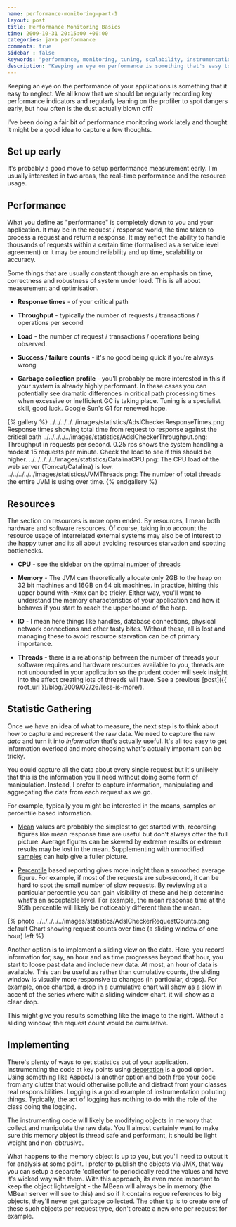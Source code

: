 ```yaml
---
name: performance-monitoring-part-1
layout: post
title: Performance Monitoring Basics
time: 2009-10-31 20:15:00 +00:00
categories: java performance
comments: true
sidebar : false
keywords: "performance, monitoring, tuning, scalability, instrumentation, aop, aspectj, requests per second, rps, java melody, jmx"
description: "Keeping an eye on performance is something that's easy to neglect. Get a few pointers about setting this up early, what to watch for and a few implementation tips."
---
```


Keeping an eye on the performance of your applications is something that it easy to neglect. We all know that we should be regularly recording key performance indicators and regularly leaning on the profiler to spot dangers early, but how often is the dust actually blown off?
  
I've been doing a fair bit of performance monitoring work lately and thought it might be a good idea to capture a few thoughts.

<!-- more -->
  
## Set up early

It's probably a good move to setup performance measurement early. I'm usually interested in two areas, the real-time performance and the resource usage.

  

## Performance


What you define as "performance" is completely down to you and your application. It may be in the request / response world, the time taken to process a request and return a response. It may reflect the ability to handle thousands of requests within a certain time (formalised as a service level agreement) or it may be around reliability and up time, scalability or accuracy.

Some things that are usually constant though are an emphasis on time, correctness and robustness of system under load. This is all about measurement and optimisation.


  * __Response times__ - of your critical path

  * __Throughput__ - typically the number of requests / transactions / operations per second

  * __Load__ - the number of request / transactions / operations being observed.

  * __Success / failure counts__ - it's no good being quick if you're always wrong

  * __Garbage collection profile__ - you'll probably be more interested in this if your system is already highly performant. In these cases you can potentially see dramatic differences in critical path processing times when excessive or inefficient GC is taking place. Tuning is a specialist skill, good luck. Google Sun's G1 for renewed hope.


{% gallery %}
../../../../../images/statistics/AdslCheckerResponseTimes.png: Response times showing total time from request to response against the critical path
../../../../../images/statistics/AdslCheckerThroughput.png: Throughput in requests per second. 0.25 rps shows the system handling a modest 15 requests per minute. Check the load to see if this should be higher.
../../../../../images/statistics/CatalinaCPU.png: The CPU load of the web server (Tomcat/Catalina) is low.
../../../../../images/statistics/JVMThreads.png: The number of total threads the entire JVM is using over time.
{% endgallery %}


## Resources

  
The section on resources is more open ended. By resources, I mean both hardware and software resources. Of course, taking into account the resource usage of interrelated external systems may also be of interest to the happy tuner and its all about avoiding resources starvation and spotting bottlenecks.

  * __CPU__ - see the sidebar on the [optimal number of threads](http://tempusfugitlibrary.org/recipes/2012/07/12/optimise-the-number-of-threads/)

  * __Memory__ - The JVM can theoretically allocate only 2GB to the heap on 32 bit machines and 16GB on 64 bit machines. In practice, hitting this upper bound with -Xmx can be tricky. Either way, you'll want to understand the memory characteristics of your application and how it behaves if you start to reach the upper bound of the heap.

  * __IO__ - I mean here things like handles, database connections, physical network connections and other tasty bites. Without these, all is lost and managing these to avoid resource starvation can be of primary importance.

  * __Threads__ - there is a relationship between the number of threads your software requires and hardware resources available to you, threads are not unbounded in your application so the prudent coder will seek insight into the affect creating lots of threads will have. See a previous [post]({{ root_url }}/blog/2009/02/26/less-is-more/).
  

## Statistic Gathering

  
Once we have an idea of what to measure, the next step is to think about how to capture and represent the raw data. We need to capture the raw _data_ and turn it into _information_ that's actually useful. It's all too easy to get information overload and more choosing what's actually important can be tricky.

You could capture all the data about every single request but it's unlikely that this is the information you'll need without doing some form of manipulation. Instead, I prefer to capture information, manipulating and aggregating the data from each request as we go.

For example, typically you might be interested in the means, samples or percentile based information.

  
 * [Mean](http://en.wikipedia.org/wiki/Arithmetic_mean) values are probably the simplest to get started with, recording figures like mean response time are useful but don't always offer the full picture. Average figures can be skewed by extreme results or extreme results may be lost in the mean. Supplementing with unmodified [samples](http://en.wikipedia.org/wiki/Sample_%28statistics%29) can help give a fuller picture.

  
 * [Percentile](http://en.wikipedia.org/wiki/Percentile_rank) based reporting gives more insight than a smoothed average figure. For example, if most of the requests are sub-second, it can be hard to spot the small number of slow requests. By reviewing at a particular percentile you can gain visibility of these and help determine what's an acceptable level. For example, the mean response time at the 95th percentile will likely be noticeably different than the mean.


{% photo ../../../../../images/statistics/AdslCheckerRequestCounts.png default Chart showing request counts over time (a sliding window of one hour) left %}

Another option is to implement a sliding view on the data. Here, you record information for, say, an hour and as time progresses beyond that hour, you start to loose past data and include new data. At most, an hour of data is available. This can be useful as rather than cumulative counts, the sliding window is visually more responsive to changes (in particular, drops). For example, once charted, a drop in a cumulative chart will show as a slow in accent of the series where with a sliding window chart, it will show as a clear drop.

This might give you results something like the image to the right. Without a sliding window, the request count would be cumulative.


## Implementing

  
There's plenty of ways to get statistics out of your application. Instrumenting the code at key points using [decoration](http://en.wikipedia.org/wiki/Composite_pattern) is a good option. Using something like AspectJ is another option and both free your code from any clutter that would otherwise pollute and distract from your classes real responsibilities. Logging is a good example of instrumentation polluting things. Typically, the act of logging has nothing to do with the role of the class doing the logging.

  
The instrumenting code will likely be modifying objects in memory that collect and manipulate the raw data. You'll almost certainly want to make sure this memory object is thread safe and performant, it should be light weight and non-obtrusive.

  
What happens to the memory object is up to you, but you'll need to output it for analysis at some point. I prefer to publish the objects via JMX, that way you can setup a separate 'collector' to periodically read the values and have it's wicked way with them. With this approach, its even more important to keep the object lightweight - the MBean will always be in memory (the MBean server will see to this) and so if it contains rogue references to big objects, they'll never get garbage collected. The other tip is to create one of these such objects per request type, don't create a new one per request for example.


  


